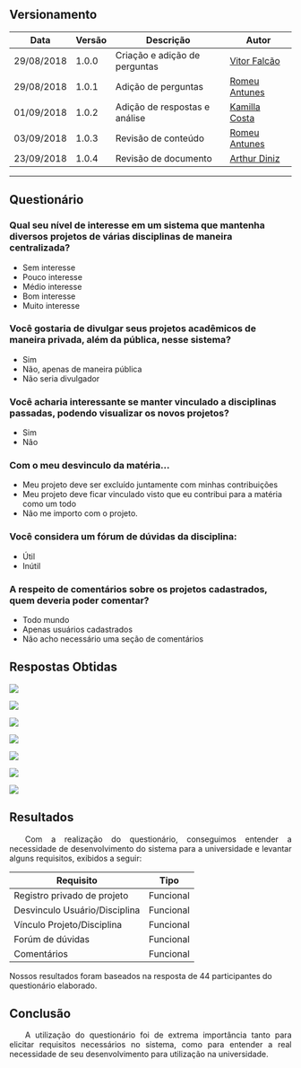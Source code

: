 ## Versionamento

|Data|Versão|Descrição|Autor|
|-|-|-|-|
|29/08/2018|1.0.0| Criação e adição de perguntas | [Vitor Falcão](https://github.com/vitorfhc) |
|29/08/2018|1.0.1| Adição de perguntas | [Romeu Antunes](https://github.com/RomeuCarvalhoAntunes) |
|01/09/2018|1.0.2| Adição de respostas e análise | [Kamilla Costa](https://github.com/KahCosta) |
| 03/09/2018 | 1.0.3 | Revisão de conteúdo  | [Romeu Antunes](https://github.com/RomeuCarvalhoAntunes) |
| 23/09/2018 | 1.0.4 | Revisão de documento  | [Arthur Diniz](https://github.com/arthurbdiniz) |

--- 

## Questionário

### Qual seu nível de interesse em um sistema que mantenha diversos projetos de várias disciplinas de maneira centralizada?

- Sem interesse
- Pouco interesse
- Médio interesse
- Bom interesse
- Muito interesse

### Você gostaria de divulgar seus projetos acadêmicos de maneira privada, além da pública, nesse sistema?

- Sim
- Não, apenas de maneira pública
- Não seria divulgador

### Você acharia interessante se manter vinculado a disciplinas passadas, podendo visualizar os novos projetos?

- Sim
- Não

### Com o meu desvinculo da matéria...

- Meu projeto deve ser excluído juntamente com minhas contribuições
- Meu projeto deve ficar vinculado visto que eu contribui para a matéria como um todo
- Não me importo com o projeto.

### Você considera um fórum de dúvidas da disciplina:

- Útil
- Inútil

### A respeito de comentários sobre os projetos cadastrados, quem deveria poder comentar?

- Todo mundo
- Apenas usuários cadastrados
- Não acho necessário uma seção de comentários


## Respostas Obtidas

[![](https://uploaddeimagens.com.br/images/001/591/595/full/Captura_de_tela_de_2018-09-01_23-47-45.png?1535856482)](https://uploaddeimagens.com.br/images/001/591/595/full/Captura_de_tela_de_2018-09-01_23-47-45.png?1535856482)

[![](https://uploaddeimagens.com.br/images/001/591/597/original/Captura_de_tela_de_2018-09-01_23-49-44.png?1535856596)](https://uploaddeimagens.com.br/images/001/591/597/original/Captura_de_tela_de_2018-09-01_23-49-44.png?1535856596)

[![](https://uploaddeimagens.com.br/images/001/591/600/original/Captura_de_tela_de_2018-09-01_23-51-54.png?1535856730)](https://uploaddeimagens.com.br/images/001/591/600/original/Captura_de_tela_de_2018-09-01_23-51-54.png?1535856730)

[![](https://uploaddeimagens.com.br/images/001/591/603/original/Captura_de_tela_de_2018-09-01_23-53-08.png?1535856803)](https://uploaddeimagens.com.br/images/001/591/603/original/Captura_de_tela_de_2018-09-01_23-53-08.png?1535856803)

[![](https://uploaddeimagens.com.br/images/001/591/605/original/Captura_de_tela_de_2018-09-01_23-54-19.png?1535856879)](https://uploaddeimagens.com.br/images/001/591/605/original/Captura_de_tela_de_2018-09-01_23-54-19.png?1535856879)

[![](https://uploaddeimagens.com.br/images/001/591/607/original/Captura_de_tela_de_2018-09-01_23-55-58.png?1535856971)](https://uploaddeimagens.com.br/images/001/591/607/original/Captura_de_tela_de_2018-09-01_23-55-58.png?1535856971)

[![](https://uploaddeimagens.com.br/imagens/captura_de_tela_de_2018-09-01_23-57-00-png)](https://uploaddeimagens.com.br/imagens/captura_de_tela_de_2018-09-01_23-57-00-png)

## Resultados
<p align="justify">&emsp;&emsp;Com a realização do questionário, conseguimos entender a necessidade de desenvolvimento do sistema para a universidade e levantar alguns requisitos, exibidos a seguir:</p>

|Requisito|Tipo|
|-|-|
|Registro privado de projeto|Funcional|
|Desvinculo Usuário/Disciplina|Funcional|
|Vínculo Projeto/Disciplina|Funcional|
|Forúm de dúvidas|Funcional|
|Comentários|Funcional|


Nossos resultados foram baseados na resposta de 44 participantes do questionário elaborado.

## Conclusão
<p align="justify">&emsp;&emsp;A utilização do questionário foi de extrema importância tanto para elicitar requisitos necessários no sistema, como para entender a real necessidade de seu desenvolvimento para utilização na universidade.</p>
